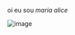 oi eu sou _maria alice_

![image](https://github.com/m4r1a2408/m4r1a2408/assets/133381573/ee474461-4de0-4ac2-ab64-d9a96d98f9d6)
